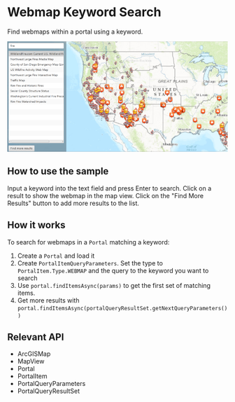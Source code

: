 # Webmap Keyword Search

Find webmaps within a portal using a keyword.

![](WebmapKeywordSearch.png)

## How to use the sample

Input a keyword into the text field and press Enter to search. Click on a result to show the webmap in the map view. 
Click on the "Find More Results" button to add more results to the list.

## How it works

To search for webmaps in a `Portal` matching a keyword:

  1. Create a `Portal` and load it
  2. Create `PortalItemQueryParameters`. Set the type to `PortalItem.Type.WEBMAP` and the 
  query to the keyword you want to search
  3. Use `portal.findItemsAsync(params)` to get the first set of matching items.
  4. Get more results with `portal.findItemsAsync(portalQueryResultSet.getNextQueryParameters())`


## Relevant API


  * ArcGISMap
  * MapView
  * Portal
  * PortalItem
  * PortalQueryParameters
  * PortalQueryResultSet

